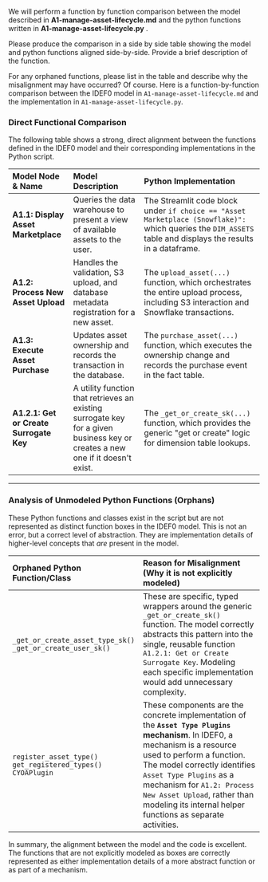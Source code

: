 We will perform a function by function comparison between the model described in **A1-manage-asset-lifecycle.md**  and the python functions written in **A1-manage-asset-lifecycle.py** .

Please produce the comparison in a side by side table showing the model and python functions aligned side-by-side.  Provide a brief description of the function.

For any orphaned functions, please list in the table and describe why the misalignment may have occurred?
Of course. Here is a function-by-function comparison between the IDEF0 model in `A1-manage-asset-lifecycle.md` and the implementation in `A1-manage-asset-lifecycle.py`.

### Direct Functional Comparison

The following table shows a strong, direct alignment between the functions defined in the IDEF0 model and their corresponding implementations in the Python script.

| Model Node & Name | Model Description | Python Implementation |
| :--- | :--- | :--- |
| **A1.1: Display Asset Marketplace** | Queries the data warehouse to present a view of available assets to the user. | The Streamlit code block under `if choice == "Asset Marketplace (Snowflake)":` which queries the `DIM_ASSETS` table and displays the results in a dataframe. |
| **A1.2: Process New Asset Upload** | Handles the validation, S3 upload, and database metadata registration for a new asset. | The `upload_asset(...)` function, which orchestrates the entire upload process, including S3 interaction and Snowflake transactions. |
| **A1.3: Execute Asset Purchase** | Updates asset ownership and records the transaction in the database. | The `purchase_asset(...)` function, which executes the ownership change and records the purchase event in the fact table. |
| **A1.2.1: Get or Create Surrogate Key** | A utility function that retrieves an existing surrogate key for a given business key or creates a new one if it doesn't exist. | The `_get_or_create_sk(...)` function, which provides the generic "get or create" logic for dimension table lookups. |

---

### Analysis of Unmodeled Python Functions (Orphans)

These Python functions and classes exist in the script but are not represented as distinct function boxes in the IDEF0 model. This is not an error, but a correct level of abstraction. They are implementation details of higher-level concepts that *are* present in the model.

| Orphaned Python Function/Class | Reason for Misalignment (Why it is not explicitly modeled) |
| :--- | :--- |
| `_get_or_create_asset_type_sk()` <br> `_get_or_create_user_sk()` | These are specific, typed wrappers around the generic `_get_or_create_sk()` function. The model correctly abstracts this pattern into the single, reusable function `A1.2.1: Get or Create Surrogate Key`. Modeling each specific implementation would add unnecessary complexity. |
| `register_asset_type()` <br> `get_registered_types()` <br> `CYOAPlugin` | These components are the concrete implementation of the **`Asset Type Plugins` mechanism**. In IDEF0, a mechanism is a resource used to perform a function. The model correctly identifies `Asset Type Plugins` as a mechanism for `A1.2: Process New Asset Upload`, rather than modeling its internal helper functions as separate activities. |

In summary, the alignment between the model and the code is excellent. The functions that are not explicitly modeled as boxes are correctly represented as either implementation details of a more abstract function or as part of a mechanism.

<!--
[PROMPT_SUGGESTION]Generate a MermaidJS diagram showing the call relationship between `A1.2` and `A1.2.1`.[/PROMPT_SUGGESTION]
[PROMPT_SUGGESTION]Based on the Python code, what other `ENTITIES` (ICOM arrows) could be added to the model for more detail?[/PROMPT_SUGGESTION]
-->